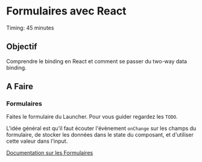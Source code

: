 Formulaires avec React
===

Timing: 45 minutes

Objectif
---

Comprendre le binding en React et comment se passer du two-way data binding.

A Faire
---

### Formulaires

Faites le formulaire du Launcher.
Pour vous guider regardez les `TODO`.

L'idée général est qu'il faut écouter l'évènement `onChange` sur les champs du formulaire,
de stocker les données dans le state du composant, et d'utiliser cette valeur dans l'input.

[Documentation sur les Formulaires](https://facebook.github.io/react/docs/forms.html)
